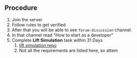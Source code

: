 ## Procedure
1. Join the server
2. Follow rules to get verified
3. After that you will be able to see `forum-discussion` channel.
4. In that channel read "How to start as a developer"
5. Complete **Lift Simulation** task within 31 Days
	1. [lift simulation repo](https://github.com/Real-Dev-Squad/Lift-**Simulation**)
	2. Not all the requirements are listed here, so attem